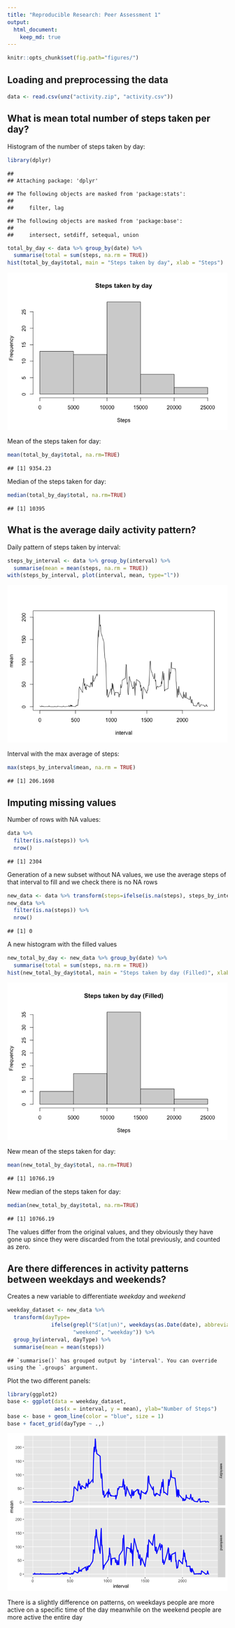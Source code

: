```yaml
---
title: "Reproducible Research: Peer Assessment 1"
output: 
  html_document:
    keep_md: true
---
```


```r
knitr::opts_chunk$set(fig.path="figures/")
```

## Loading and preprocessing the data

```r
data <- read.csv(unz("activity.zip", "activity.csv"))
```


## What is mean total number of steps taken per day?
Histogram of the number of steps taken by day:

```r
library(dplyr)
```

```
## 
## Attaching package: 'dplyr'
```

```
## The following objects are masked from 'package:stats':
## 
##     filter, lag
```

```
## The following objects are masked from 'package:base':
## 
##     intersect, setdiff, setequal, union
```

```r
total_by_day <- data %>% group_by(date) %>%
  summarise(total = sum(steps, na.rm = TRUE))
hist(total_by_day$total, main = "Steps taken by day", xlab = "Steps")
```

![](figures/total_by_day-1.png)<!-- -->

Mean of the steps taken for day:

```r
mean(total_by_day$total, na.rm=TRUE) 
```

```
## [1] 9354.23
```
Median of the steps taken for day:

```r
median(total_by_day$total, na.rm=TRUE) 
```

```
## [1] 10395
```

## What is the average daily activity pattern?
Daily pattern of steps taken by interval:

```r
steps_by_interval <- data %>% group_by(interval) %>%
  summarise(mean = mean(steps, na.rm = TRUE))
with(steps_by_interval, plot(interval, mean, type="l"))
```

![](figures/steps_by_interval-1.png)<!-- -->

Interval with the max average of steps:

```r
max(steps_by_interval$mean, na.rm = TRUE) 
```

```
## [1] 206.1698
```


## Imputing missing values
Number of rows with NA values:

```r
data %>% 
  filter(is.na(steps)) %>%
  nrow()
```

```
## [1] 2304
```
Generation of a new subset without NA values, we use the average steps of that 
interval to fill and we check there is no NA rows

```r
new_data <- data %>% transform(steps=ifelse(is.na(steps), steps_by_interval[steps_by_interval["interval"]==interval,]$mean, steps))
new_data %>% 
  filter(is.na(steps)) %>%
  nrow()
```

```
## [1] 0
```
A new histogram with the filled values

```r
new_total_by_day <- new_data %>% group_by(date) %>%
  summarise(total = sum(steps, na.rm = TRUE))
hist(new_total_by_day$total, main = "Steps taken by day (Filled)", xlab = "Steps")
```

![](figures/new_total_by_day-1.png)<!-- -->

New mean of the steps taken for day:

```r
mean(new_total_by_day$total, na.rm=TRUE) 
```

```
## [1] 10766.19
```
New median of the steps taken for day:

```r
median(new_total_by_day$total, na.rm=TRUE) 
```

```
## [1] 10766.19
```
The values differ from the original values, and they obviously they have gone up
since they were discarded from the total previously, and counted as zero.

## Are there differences in activity patterns between weekdays and weekends?

Creates a new variable to differentiate *weekday* and *weekend*


```r
weekday_dataset <- new_data %>%
  transform(dayType=
              ifelse(grepl("S(at|un)", weekdays(as.Date(date), abbreviate = TRUE)), 
                     "weekend", "weekday")) %>%
  group_by(interval, dayType) %>%
  summarise(mean = mean(steps))
```

```
## `summarise()` has grouped output by 'interval'. You can override using the `.groups` argument.
```
Plot the two different panels:

```r
library(ggplot2)
base <- ggplot(data = weekday_dataset, 
               aes(x = interval, y = mean), ylab="Number of Steps")
base <- base + geom_line(color = "blue", size = 1)
base + facet_grid(dayType ~ .,)
```

![](figures/weekdays_plot-1.png)<!-- -->

There is a slightly difference on patterns, on weekdays people are more active on
a specific time of the day meanwhile on the weekend people are more active the 
entire day
